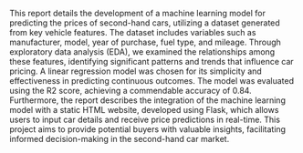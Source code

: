 This report details the development of a machine learning model for predicting the
prices of second-hand cars, utilizing a dataset generated from key vehicle
features. The dataset includes variables such as manufacturer, model, year of
purchase, fuel type, and mileage. Through exploratory data analysis (EDA), we
examined the relationships among these features, identifying significant patterns and
trends that influence car pricing. A linear regression model was chosen for its
simplicity and effectiveness in predicting continuous outcomes. The model was
evaluated using the R2 score, achieving a commendable accuracy of 0.84.
Furthermore, the report describes the integration of the machine learning model with
a static HTML website, developed using Flask, which allows users to input car
details and receive price predictions in real-time. This project aims to provide
potential buyers with valuable insights, facilitating informed decision-making in the
second-hand car market.
